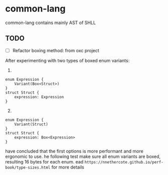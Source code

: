 # common-lang

common-lang contains mainly AST of SHLL

## TODO

- [ ] Refactor boxing method: from oxc project

After experimenting with two types of boxed enum variants:

1.

```
enum Expression {
    Variant(Box<Struct>)
}
struct Struct {
    expression: Expression
}
```

2.

```
enum Expression {
    Variant(Struct)
}
struct Struct {
    expression: Box<Expression>
}
```

have concluded that the first options is more performant and more ergonomic to use.
he following test make sure all enum variants are boxed, resulting 16 bytes for each enum.
ead `https://nnethercote.github.io/perf-book/type-sizes.html` for more details
